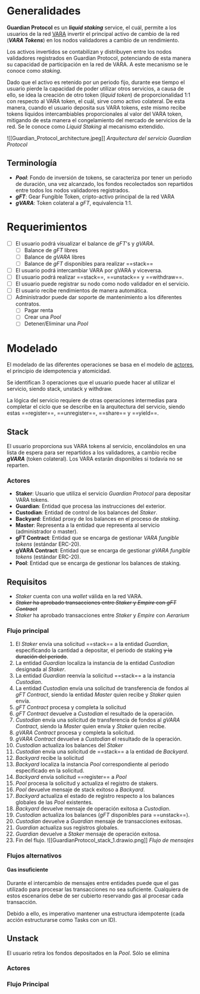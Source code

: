 # Generalidades
**Guardian Protocol** es un ***liquid staking*** service, el cuál, permite a los usuarios de la red [VARA](https://vara-network.io) invertir el principal activo de cambio de la red (***VARA Tokens***) en los nodos validadores a cambio de un rendimiento. 

Los activos invertidos se contabilizan y distribuyen entre los nodos validadores registrados en Guardian Protocol, potenciando de esta manera su capacidad de participación en la red de VARA. A este mecanismo se le conoce como _staking_.

Dado que el activo es retenido por un periodo fijo, durante ese tiempo el usuario pierde la capacidad de poder utilizar otros servicios, a causa de ello, se idea la creación de otro token (_liquid token_) de proporcionalidad 1:1 con respecto al VARA token, el cuál, sirve como activo colateral. De esta manera, cuando el usuario deposita sus VARA tokens, este mismo recibe tokens líquidos intercambiables proporcionales al valor del VARA token, mitigando de esta manera el congelamiento del mercado de servicios de la red. Se le conoce como _Liquid Staking_ al mecanismo extendido.

![[Guardian_Protocol_architecture.jpeg]]
*Arquitectura del servicio Guardian Protocol*
## Terminología
- ***Pool***: Fondo de inversión de tokens, se caracteriza por tener un periodo de duración, una vez alcanzado, los fondos recolectados son repartidos entre todos los nodos validadores registrados.
- ***gFT***: Gear Fungible Token, cripto-activo principal de la red VARA
- ***gVARA***: Token colateral a *gFT*, equivalencia 1:1.
# Requerimientos
- [ ] El usuario podrá visualizar el balance de *gFT*'s y *gVARA*.
	- [ ] Balance de *gFT* libres
	- [ ] Balance de *gVARA* libres
	- [ ] Balance de *gFT* disponibles para realizar ==stack==
- [ ] El usuario podrá intercambiar VARA por gVARA y viceversa.
- [ ] El usuario podrá realizar ==stack==, ==unstack== y ==withdraw==.
- [ ] El usuario puede registrar su nodo como nodo validador en el servicio.
- [ ] El usuario recibe rendimientos de manera automática.
- [ ] Administrador puede dar soporte de mantenimiento a los diferentes contratos.
	- [ ] Pagar renta
	- [ ] Crear una *Pool*
	- [ ] Detener/Eliminar una *Pool*
# Modelado
El modelado de las diferentes operaciones se basa en el modelo de [actores](https://wiki.gear-tech.io/docs/gear/technology/actor-model), el principio de idempotencia y atomicidad. 

Se identifican 3 operaciones que el usuario puede hacer al utilizar el servicio, siendo stack, unstack y withdraw.

La lógica del servicio requiere de otras operaciones intermedias para completar el ciclo que se describe en la arquitectura del servicio, siendo estas ==register==, ==unregister==, ==share== y ==yield==.
## Stack
El usuario proporciona sus VARA tokens al servicio, encolándolos en una lista de espera para ser repartidos a los validadores, a cambio recibe ***gVARA*** (token colateral). Los VARA estarán disponibles si todavía no se reparten.
### Actores
- **Staker**: Usuario que utiliza el servicio *Guardian Protocol* para depositar VARA tokens.
- **Guardian**: Entidad que procesa las instrucciones del exterior.
- **Custodian**: Entidad de control de los balances del *Staker*. 
- **Backyard**: Entidad proxy de los balances en el proceso de *staking*.
- **Master**: Representa a la entidad que representa al servicio (administrador o master).
- **gFT Contract**: Entidad que se encarga de gestionar *VARA fungible tokens* (estándar ERC-20).
- **gVARA Contract**: Entidad que se encarga de gestionar *gVARA fungible tokens* (estándar ERC-20).
- **Pool**: Entidad que se encarga de gestionar los balances de staking.
## Requisitos
- *Staker* cuenta con una *wallet* válida en la red VARA.
- ~~*Staker* ha aprobado transacciones entre *Staker* y *Empire* con *gFT Contract*~~
- *Staker* ha aprobado transacciones entre *Staker* y *Empire* con *Aerarium*

### Flujo principal
1. El *Staker* envía una solicitud ==stack== a la entidad *Guardian*, especificando la cantidad a depositar, el periodo de staking ~~y la duración del periodo~~.
2. La entidad *Guardian* localiza la instancia de la entidad *Custodian* designada al *Staker*.
3. La entidad *Guardian* reenvía la solicitud ==stack== a la instancia *Custodian*.
4. La entidad *Custodian* envía una solicitud de transferencia de fondos al *gFT Contract*, siendo la entidad *Master* quien recibe y *Staker* quien envía.
5. *gFT Contract* procesa y completa la solicitud
6. *gFT Contract* devuelve a *Custodian* el resultado de la operación.
7. *Custodian* envía una solicitud de transferencia de fondos al *gVARA Contract*, siendo la *Master* quien envía y *Staker* quien recibe.
8. *gVARA Contract* procesa y completa la solicitud.
9. *gVARA Contract* devuelve a *Custodian* el resultado de la operación.
10. *Custodian* actualiza los balances del *Staker*
11. *Custodian* envía una solicitud de ==stack== a la entidad de *Backyard*.
12. *Backyard* recibe la solicitud
13. *Backyard* localiza la instancia *Pool* correspondiente al periodo especificado en la solicitud.
14. *Backyard* envía solicitud ==register== a *Pool*
15. *Pool* procesa la solicitud y actualiza el registro de stakers.
16. *Pool* devuelve mensaje de stack exitoso a *Backyard*.
17. *Backyard* actualiza el estado de registro respecto a los balances globales de las *Pool* existentes.
18. *Backyard* devuelve mensaje de operación exitosa a *Custodian*.
19. *Custodian* actualiza los balances (*gFT* disponibles para ==unstack==).
20. *Custodian* devuelve a *Guardian* mensaje de transacciones exitosas.
21. *Guardian* actualiza sus registros globales.
22. *Guardian* devuelve a *Staker* mensaje de operación exitosa.
23. Fin del flujo.
![[GuardianProtocol_stack_1.drawio.png]]
*Flujo de mensajes*
### Flujos alternativos
#### Gas insuficiente
Durante el intercambio de mensajes entre entidades puede que el gas utilizado para procesar las transacciones no sea suficiente. Cualquiera de estos escenarios debe de ser cubierto reservando gas al procesar cada transacción. 

Debido a ello, es imperativo mantener una estructura idempotente (cada acción estructurarse como Tasks con un ID).
## Unstack
El usuario retira los fondos depositados en la *Pool*. Sólo se elimina
### Actores
### Flujo Principal
